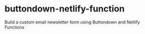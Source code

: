 # buttondown-netlify-function
Build a custom email newsletter form using Buttondown and Netlify Functions
